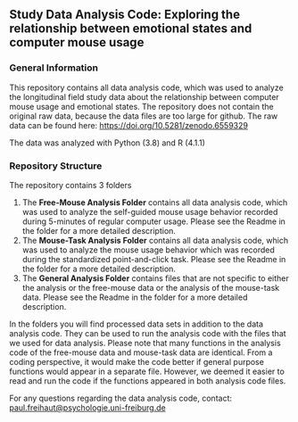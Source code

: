 ## Study Data Analysis Code: Exploring the relationship between emotional states and computer mouse usage

### General Information

This repository contains all data analysis code, which was used to analyze the longitudinal field study data about
the relationship between computer mouse usage and emotional states. The repository does not contain the original raw
data, because the data files are too large for github. The raw data can be found here: https://doi.org/10.5281/zenodo.6559329

The data was analyzed with Python (3.8) and R (4.1.1)


### Repository Structure

The repository contains 3 folders

1. The **Free-Mouse Analysis Folder** contains all data analysis code, which was used to analyze the self-guided mouse usage
behavior recorded during 5-minutes of regular computer usage. Please see the Readme in the folder for a more detailed 
description.
2. The **Mouse-Task Analysis Folder** contains all data analysis code, which was used to analyze the mouse usage behavior
which was recorded during the standardized point-and-click task. Please see the Readme in the folder for a more detailed 
description.
3. The **General Analysis Folder** contains files that are not specific to either the analysis or the free-mouse data
or the analysis of the mouse-task data. Please see the Readme in the folder for a more detailed description.


In the folders you will find processed data sets in addition to the data analysis code. They can be used to run the
analysis code with the files that we used for data analysis. Please note that many functions in the analysis code
of the free-mouse data and mouse-task data are identical. From a coding perspective, it would make the code better
if general purpose functions would appear in a separate file. However, we deemed it easier to read and run the code if
the functions appeared in both analysis code files. 

For any questions regarding the data analysis code, contact: paul.freihaut@psychologie.uni-freiburg.de